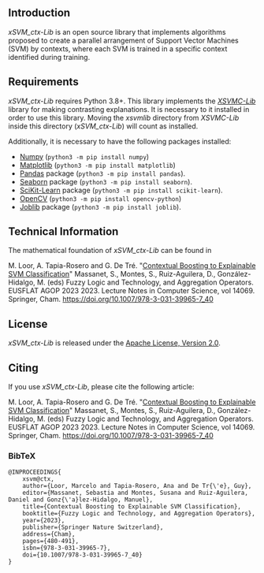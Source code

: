 ## Introduction
*xSVM_ctx-Lib* is an open source library that implements algorithms proposed to create a parallel arrangement of Support Vector Machines (SVM) by contexts, where each SVM is trained in a specific context identified during training.

## Requirements
*xSVM_ctx-Lib* requires Python 3.8+. This library implements the [*XSVMC-Lib*](https://github.com/interpretapple-lab/xsvmc-lib) library for making contrasting explanations. It is necessary to it installed in order to use this library. Moving the *xsvmlib* directory from *XSVMC-Lib* inside this directory (*xSVM_ctx-Lib*) will count as installed. 

Additionally, it is necessary to have the following packages installed:

- [Numpy](https://numpy.org) (```python3 -m pip install numpy```)
- [Matplotlib](https://matplotlib.org) (```python3 -m pip install matplotlib```)
- [Pandas](https://pandas.pydata.org) package (```python3 -m pip install pandas```).
- [Seaborn](https://seaborn.pydata.org) package (```python3 -m pip install seaborn```).
- [SciKit-Learn](https://scikit-learn.org) package (```python3 -m pip install scikit-learn```).
- [OpenCV](https://opencv.org) (```python3 -m pip install opencv-python```)
- [Joblib](https://joblib.readthedocs.io) package (```python3 -m pip install joblib```).

## Technical Information
The mathematical foundation of *xSVM_ctx-Lib* can be found in 

M. Loor, A. Tapia-Rosero and G. De Tré. "[Contextual Boosting to Explainable SVM Classification](https://doi.org/10.1007/978-3-031-39965-7_40)" Massanet, S., Montes, S., Ruiz-Aguilera, D., González-Hidalgo, M. (eds) Fuzzy Logic and Technology, and Aggregation Operators. EUSFLAT AGOP 2023 2023. Lecture Notes in Computer Science, vol 14069. Springer, Cham. https://doi.org/10.1007/978-3-031-39965-7_40

## License
*xSVM_ctx-Lib* is released under the [Apache License, Version 2.0](LICENSE).

## Citing
If you use *xSVM_ctx-Lib*, please cite the following article:

M. Loor, A. Tapia-Rosero and G. De Tré. "[Contextual Boosting to Explainable SVM Classification](https://doi.org/10.1007/978-3-031-39965-7_40)" Massanet, S., Montes, S., Ruiz-Aguilera, D., González-Hidalgo, M. (eds) Fuzzy Logic and Technology, and Aggregation Operators. EUSFLAT AGOP 2023 2023. Lecture Notes in Computer Science, vol 14069. Springer, Cham. https://doi.org/10.1007/978-3-031-39965-7_40

### BibTeX
```
@INPROCEEDINGS{
    xsvm@ctx,
    author={Loor, Marcelo and Tapia-Rosero, Ana and De Tr{\'e}, Guy},
    editor={Massanet, Sebastia and Montes, Susana and Ruiz-Aguilera, Daniel and Gonz{\'a}lez-Hidalgo, Manuel},
    title={Contextual Boosting to Explainable SVM Classification},
    booktitle={Fuzzy Logic and Technology, and Aggregation Operators},
    year={2023},
    publisher={Springer Nature Switzerland},
    address={Cham},
    pages={480-491},
    isbn={978-3-031-39965-7},
    doi={10.1007/978-3-031-39965-7_40}
}

```